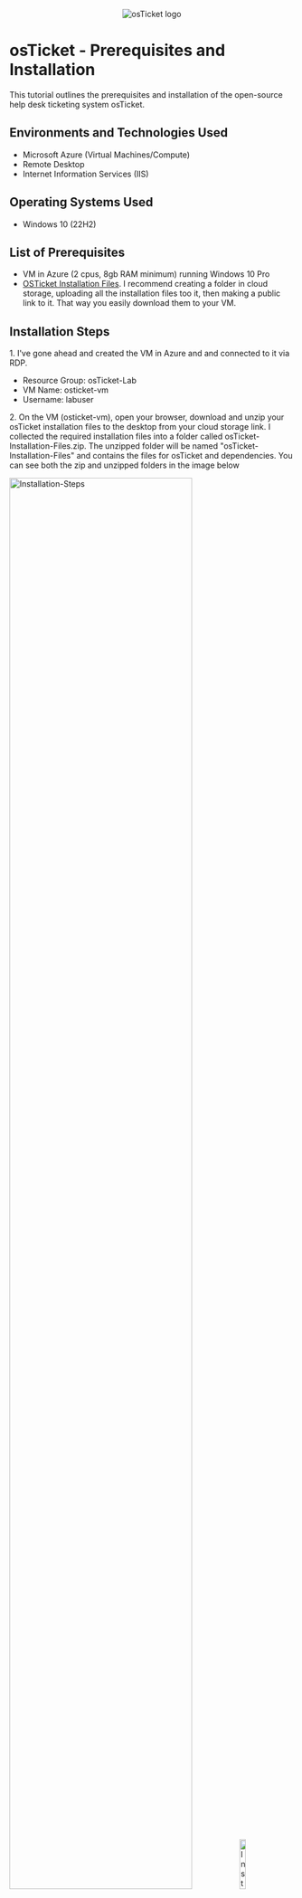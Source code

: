 <p align="center">
<img src="https://i.imgur.com/Clzj7Xs.png" alt="osTicket logo"/>
</p>

<h1>osTicket - Prerequisites and Installation</h1>
This tutorial outlines the prerequisites and installation of the open-source help desk ticketing system osTicket.<br />

<h2>Environments and Technologies Used</h2>

- Microsoft Azure (Virtual Machines/Compute)
- Remote Desktop
- Internet Information Services (IIS)

<h2>Operating Systems Used </h2>

- Windows 10</b> (22H2)

<h2>List of Prerequisites</h2>

- VM in Azure (2 cpus, 8gb RAM minimum) running Windows 10 Pro
- <a href="https://docs.osticket.com/en/latest/Getting%20Started/Installation.html">OSTicket Installation Files</a>. I recommend creating a folder in cloud storage, uploading all the installation files too it, then making a public link to it. That way you easily download them to your VM.

<h2>Installation Steps</h2>

<p>
1. I've gone ahead and created the VM in Azure and and connected to it via RDP.

- Resource Group: osTicket-Lab
- VM Name: osticket-vm
- Username: labuser
</p>

<p>
2. On the VM (osticket-vm), open your browser, download and unzip your osTicket installation files to the desktop from your cloud storage link. I collected the required installation files into a folder called osTicket-Installation-Files.zip. The unzipped folder will be named "osTicket-Installation-Files" and contains the files for osTicket and dependencies. You can see both the zip and unzipped folders in the image below
</p>
<img src="https://i.imgur.com/d0A1Dqj.png" height="80%" width="80%" alt="Installation-Steps"/>
<img src="https://i.imgur.com/3ZHlvEc.png" height="15%" width="15%" alt="Installation-Steps"/>
</p>

<p>
3. Install/Enable IIS in Windows with CGI. Make sure to enable CGI by following these steps:
Control Panel -> Programs -> Turn Windows features on or off -> World Wide Web Services -> Application Development Features -> Check CGI.
Click OK to install, and once the message "Windows completed the requested changes" appears, close the window.
</p>
<p>
<img src="https://i.imgur.com/Dv7GsH3.png" height="80%" width="80%" alt="Installation-Stepss"/>
</p>

<p>
4. Open your browser and enter the loopback address 127.0.0.1. You should see an IIS page, which verifies that your VM is now acting as a web server.
</p>
<p>
<img src="https://i.imgur.com/gLAdGMH.png" height="80%" width="80%" alt="Installation-Steps"/>
</p>

<p>
5. From the “osTicket-Installation-Files” folder, install PHP Manager for IIS (PHPManagerForIIS_V1.5.0.msi)
</p>
<p>
<img src="https://i.imgur.com/evxj844.png" height="80%" width="80%" alt="Installation-Steps"/>
</p>

<p>
6. From the “osTicket-Installation-Files” folder install the Rewrite Module (rewrite_amd64_en-US.msi)
</p>
<p>
<img src="https://i.imgur.com/gY3gvI4.png" height="80%" width="80%" alt="Installation-Steps"/>
</p>

<p>
7. Create the directory C:\PHP
</p>
<p>
<img src="https://i.imgur.com/wp8SQ3E.png" height="80%" width="80%" alt="Installation-Steps"/>
</p>

<p>
8. From the “osTicket-Installation-Files” folder, unzip PHP 7.3.8 (php-7.3.8-nts-Win32-VC15-x86.zip) into the “C:\PHP” folder. Explore to the C:\PHP and verify that it has been populated the php-7.3.8 files
</p>
<p>
<img src="https://i.imgur.com/guWY0om.png" height="80%" width="80%" alt="Installation-Steps"/>
<img src="https://i.imgur.com/vX3fu0n.png" height="80%" width="80%" alt="Installation-Steps"/>
</p>

<p>
9. From the “osTicket-Installation-Files” folder, install VC_redist.x86.exe.
</p>
<p>
<img src="https://i.imgur.com/vskyhAd.png" height="80%" width="80%" alt="Installation-Steps"/>
</p>

<p>
10. Install MySQL 5.5.62 from the "osTicket-Installation-Files" folder (mysql-5.5.62-win32.msi): <br />
Choose Typical Setup during installation <br />
After installation, launch the Configuration Wizard <br />
Select Standard Configuration <br />
Set the following credentials: <br />
- Username: root <br />
- Password: root <br />
</p>
<p>
<img src="https://i.imgur.com/SsPvduN.png" height="80%" width="80%" alt="Installation-Steps"/>
</p>

<p>
10. Open IIS as an Admin
</p>
<p>
<img src="https://i.imgur.com/vskyhAd.png](https://i.imgur.com/vS4INNs.png" height="80%" width="80%" alt="Disk Sanitization Steps"/>
<img src="https://i.imgur.com/y2kzh4C.png" height="80%" width="80%" alt="Installation-Steps"/>
</p>

<p>
11. Register PHP from within IIS (PHP Manager -> C:\PHP\php-cgi.exe). Then Reload IIS (Open IIS, Stop and Start the server, under Actions on the right you can see the options to stop and start the server.)
</p>
<p>
<img src="https://i.imgur.com/79qCPZ2.png" height="80%" width="80%" alt="Installation-Steps"/>
<img src="https://i.imgur.com/i5hVQLF.png" height="80%" width="80%" alt="Installation-Steps"/>
<img src="https://i.imgur.com/ujectw4.png" height="80%" width="80%" alt="Installation-Steps"/>
</p>

<p>
12. From the “osTicket-Installation-Files” folder, unzip “osTicket-v1.15.8.zip” and copy the “upload” folder into “c:\inetpub\wwwroot”. Next, within “c:\inetpub\wwwroot”, Rename “upload” to “osTicket”. Then, Reload IIS (Open IIS, Stop and Start the server).
</p>
<p>
<img src="https://i.imgur.com/j5ggpYw.png" height="80%" width="80%" alt="Installation-Steps"/>
<img src="https://i.imgur.com/Y8wGHck.png" height="80%" width="80%" alt="Installation-Steps"/>
<img src="https://i.imgur.com/ujectw4.png" height="80%" width="80%" alt="Installation-Steps"/>
</p>

<p>
13. Load the website now. Open IIS -> default site -> osTicket folder -> Click Browse 80 (http). Some extensions are not enabled that we need.
</p>
<p>
<img src="https://i.imgur.com/lIyQEvd.png" height="80%" width="80%" alt="Installation-Steps"/>
<img src="https://i.imgur.com/luZYeGM.png" height="80%" width="80%" alt="Installation-Steps"/> 
</p>

<p>
14. Go back to IIS, sites -> Default -> osTicket <br />
-	Double-click PHP Manager <br />
-	Click “Enable or disable an extension” <br />
-	Enable: php_imap.dll <br />
-	Enable: php_intl.dll <br />
-	Enable: php_opcache.dll <br />
-	Refresh the osTicket site in your browser, observe the changes. You will notice only ACPU and Zend OPache extensions are the only disabled extensions now which aren't necessary for the purposes of this lab. 
</p>
<p>
<img src="https://i.imgur.com/60LHuLn.png" height="80%" width="80%" alt="Installation-Steps"/>
<img src="https://i.imgur.com/iklOHQH.png" height="80%" width="80%" alt="Installation-Steps"/>
<img src="https://i.imgur.com/u6cHs0h.png" height="80%" width="80%" alt="Installation-Steps"/>
<img src="https://i.imgur.com/J7Rrcmw.png" height="80%" width="80%" alt="Installation-Steps"/>
</p>

<p>
15. Rename: ost-config.php <br />
From: C:\inetpub\wwwroot\osTicket\include\ost-sampleconfig.php <br />
To: C:\inetpub\wwwroot\osTicket\include\ost-config.php
</p>
<p>
<img src="https://i.imgur.com/je3AmAc.png" height="80%" width="80%" alt="Installation-Steps"/>
<img src="https://i.imgur.com/pQWwC4c.png" height="80%" width="80%" alt="Installation-Steps"/>
</p>

<p>
16. Rename: ost-config.php <br />
-	Disable inheritance -> Remove All inherited permissions from this object <br />
-	New Permissions -> Everyone -> All
</p>
<p>
<img src="https://i.imgur.com/NZZ1dqD.png" height="80%" width="80%" alt="Installation-Steps"/>
<img src="https://i.imgur.com/xQ7wU3s.png" height="80%" width="80%" alt="Installation-Steps"/>
<img src="https://i.imgur.com/zjk4rfB.png" height="80%" width="80%" alt="Installation-Steps"/>
<img src="https://i.imgur.com/WedX6ux.png" height="80%" width="80%" alt="Installation-Steps"/>
<img src="https://i.imgur.com/nboqahp.png" height="80%" width="80%" alt="Installation-Steps"/>
</p>

<p>  
17. From the “osTicket-Installation-Files” folder, install HeidiSQL <br />
-	Open Heidi SQL <br />
-	Create a new session, root/root <br />
-	Connect to the session <br />
-	Create a database called “osTicket”
</p>
<p>
<img src="https://i.imgur.com/CV4S9qW.png" height="80%" width="80%" alt="Installation-Steps"/>
<img src="https://i.imgur.com/sKuLNyG.png" height="80%" width="80%" alt="Installation-Steps"/>
<img src="https://i.imgur.com/WlziC2w.png" height="80%" width="80%" alt="Installation-Steps"/>
<img src="https://i.imgur.com/GbNtx03.png" height="80%" width="80%" alt="Installation-Steps"/>
<img src="https://i.imgur.com/w89LCAG.png" height="80%" width="80%" alt="DInstallation-Steps"/>  
<img src="https://i.imgur.com/rVH11y2.png" height="80%" width="80%" alt="Installation-Steps"/>  
<img src="https://i.imgur.com/Xdy1rys.png" height="80%" width="80%" alt="Installation-Steps"/>  
</p>

<p> 
18. Continue Setting up osTicket in the browser. As this is a lab you can just enter fake info and credentials for testing purposes like I have below. <br />
-	MySQL Database: osTicket <br />
-	MySQL Username: root <br />
-	MySQL Password: root <br />
-	Click “Install Now!”
</p>
<p>
<img src="https://i.imgur.com/9Pxm3gQ.png" height="80%" width="80%" alt="Disk Sanitization Steps"/>  
</p>

<p> 
19. Congratulations, hopefully it is installed with no errors! <br />
</p>
<p>
<img src="https://i.imgur.com/EzqJe1q.png" height="80%" width="80%" alt="Disk Sanitization Steps"/> 
</p>
